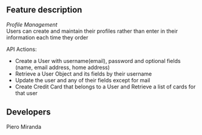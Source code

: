 ## Feature description

*Profile Management*\
Users can create and maintain their profiles rather than enter in their information each time they order

API Actions:
-	Create a User with username(email), password and optional fields (name, email address, home address)
-	Retrieve a User Object and its fields by their username
- Update the user and any of their fields except for mail
- Create Credit Card that belongs to a User and Retrieve a list of cards for that user


## Developers
Piero Miranda
